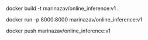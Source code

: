 docker build -t marinazav/online_inference:v1 .

docker run -p 8000:8000 marinazav/online_inference:v1

docker push marinazav/online_inference:v1